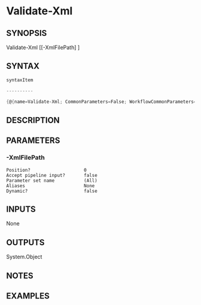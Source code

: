 ﻿# Validate-Xml
## SYNOPSIS

Validate-Xml [[-XmlFilePath] <string>]


## SYNTAX
```powershell
syntaxItem                                                                                                                                                                                                                                                                                                                                                                                                                                                                                                         

----------                                                                                                                                                                                                                                                                                                                                                                                                                                                                                                         

{@{name=Validate-Xml; CommonParameters=False; WorkflowCommonParameters=False; parameter=System.Object[]}}
```

## DESCRIPTION


## PARAMETERS
### -XmlFilePath <string>

```
Position?                    0
Accept pipeline input?       false
Parameter set name           (All)
Aliases                      None
Dynamic?                     false
```

## INPUTS
None


## OUTPUTS
System.Object

## NOTES


## EXAMPLES


